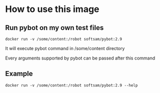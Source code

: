 # How to use this image

## Run pybot on my own test files
	
	docker run -v /some/content:/robot softsam/pybot:2.9

It will execute pybot command in /some/content directory

Every arguments supported by pybot can be passed after this command

## Example
	
	docker run -v /some/content:/robot softsam/pybot:2.9 --help